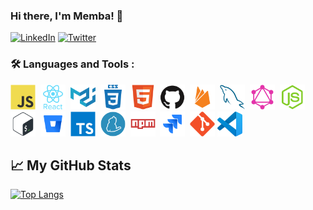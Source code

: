 ### Hi there, I'm Memba! :wave:
<a href="https://www.linkedin.com/in/membathisi-mcetywa-2b8b42189">
<img src="https://img.shields.io/badge/LinkedIn-0077B5?style=for-the-badge&logo=linkedin&logoColor=white" title="LinkedIn" alt="LinkedIn" width="140" height="40"/></a>
<a href="https://www.twitter.com/membatheone">
<img src="https://img.shields.io/badge/Twitter-0077B5?style=for-the-badge&logo=twitter&logoColor=white" title="Twitter" alt="Twitter" width="140" height="40"/></a>

### :hammer_and_wrench: Languages and Tools :
<div>
<img src="https://github.com/devicons/devicon/blob/master/icons/javascript/javascript-original.svg" title="JavaScript" alt="JavaScript" width="40" height="40"/>&nbsp;
<img src="https://github.com/devicons/devicon/blob/master/icons/react/react-original-wordmark.svg" title="React" alt="React" width="40" height="40"/>&nbsp;
<img src="https://github.com/devicons/devicon/blob/master/icons/materialui/materialui-original.svg" title="Material UI" alt="Material UI" width="40" height="40"/>&nbsp;
<img src="https://github.com/devicons/devicon/blob/master/icons/css3/css3-plain-wordmark.svg"  title="CSS3" alt="CSS" width="40" height="40"/>&nbsp;
<img src="https://github.com/devicons/devicon/blob/master/icons/html5/html5-original.svg" title="HTML5" alt="HTML" width="40" height="40"/>&nbsp;
<img src="https://github.com/devicons/devicon/blob/master/icons/github/github-original.svg" title="Github" alt="Github" width="40" height="40"/>&nbsp;
<img src="https://github.com/devicons/devicon/blob/master/icons/firebase/firebase-plain.svg" title="Firebase" alt="Firebase" width="40" height="40"/>&nbsp;
<img src="https://github.com/devicons/devicon/blob/master/icons/mysql/mysql-original.svg" title="MySQL"  alt="MySQL" width="40" height="40"/>&nbsp;
<img src="https://github.com/devicons/devicon/blob/master/icons/graphql/graphql-plain.svg" title="GraphQl"  alt="GraphQl" width="40" height="40"/>&nbsp;
<img src="https://github.com/devicons/devicon/blob/master/icons/nodejs/nodejs-original.svg" title="NodeJS" alt="NodeJS" width="40" height="40"/>&nbsp;
<img src="https://github.com/devicons/devicon/blob/master/icons/bash/bash-original.svg" title="Bash" alt="Bash" width="40" height="40"/>&nbsp;
<img src="https://github.com/devicons/devicon/blob/master/icons/bitbucket/bitbucket-original.svg" title="BitBucket" alt="BitBucket" width="40" height="40"/>&nbsp;
<img src="https://github.com/devicons/devicon/blob/master/icons/typescript/typescript-original.svg" title="TypeScript" alt="TypeScript" width="40" height="40"/>&nbsp;
<img src="https://github.com/devicons/devicon/blob/master/icons/yarn/yarn-original.svg" title="Yarn" alt="Yarn" width="40" height="40"/>&nbsp;
<img src="https://github.com/devicons/devicon/blob/master/icons/npm/npm-original-wordmark.svg" title="npm" alt="npm" width="40" height="40"/>&nbsp;
<img src="https://github.com/devicons/devicon/blob/master/icons/jira/jira-original.svg" title="npm" alt="npm" width="40" height="40"/>&nbsp;
<img src="https://github.com/devicons/devicon/blob/master/icons/git/git-original.svg" title="Git" **alt="Git" width="40" height="40"/>
<img src="https://github.com/devicons/devicon/blob/master/icons/vscode/vscode-original.svg" title="vscode"  alt="vscode" width="40" height="40"/>&nbsp;
</div>

## &#x1f4c8; My GitHub Stats

[![Top Langs](https://github-readme-stats.vercel.app/api/top-langs/?username=MembaMcetywa&hide=java,html,css&theme=radical)](https://github.com/anuraghazra/github-readme-stats)

<!---

[![GitHub Streak](http://github-readme-streak-stats.herokuapp.com?user=MembaMcetywa&theme=dark&background=000000)](https://git.io/streak-stats)



[![Catalin's GitHub stats](https://github-readme-stats.vercel.app/api?username=MembaMcetywa&theme=radical)](https://github.com/anuraghazra/github-readme-stats)



[![trophy](https://github-profile-trophy.vercel.app/?username=[MembaMcetywa&theme=onedark)](https://github.com/ryo-ma/github-profile-trophy)



- 👋 Hi, I’m Memba!
- 👀 I’m interested in mobile and web development
- 🌱 I’m currently learning Flutter and Javascript (React)
- 💞️ I’m looking to collaborate on any open source projects or just any cool tech
- 📫 Reach out to me on twitter @membatheone


MembaMcetywa/MembaMcetywa is a ✨ special ✨ repository because its `README.md` (this file) appears on your GitHub profile.
You can click the Preview link to take a look at your changes.
--->

